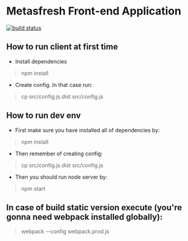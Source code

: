 # Metasfresh Front-end Application

[![build status](https://git.jazzy.pro/metasfresh/meta-frontend/badges/dev/build.svg)](https://git.jazzy.pro/metasfresh/meta-frontend/commits/dev)

## How to run client at first time
- Install dependencies
> npm install


- Create config. In that case run:
> cp src/config.js.dist src/config.js

## How to run dev env
- First make sure you have installed all of dependencies by:
> npm install

- Then remember of creating config: 
> cp src/config.js.dist src/config.js

- Then you should run node server by:
> npm start

## In case of build static version execute (you're gonna need webpack installed globally):
> webpack --config webpack.prod.js
